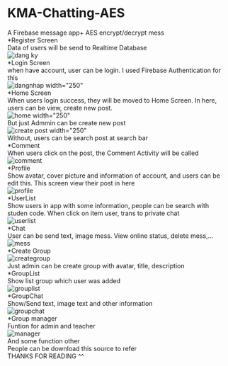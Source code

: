 # KMA-Chatting-AES
A Firebase message app+ AES encrypt/decrypt mess<br />
*Register Screen<br />
Data of users will be send to Realtime Database<br />
![dang ky](https://user-images.githubusercontent.com/94952035/148667195-7582be9b-8bf9-4702-b519-46b3aa4c46b7.png)
<br />
*Login Screen<br />
when have account, user can be login. I used Firebase Authentication for this<br />
![dangnhap](https://user-images.githubusercontent.com/94952035/148667209-2d46c719-92c9-427b-9d4f-f6ae73bdf958.png) width="250"<br />
*Home Screen<br />
When users login success, they will be moved to Home Screen. In here, users can be view, create new post.<br />
![home](https://user-images.githubusercontent.com/94952035/148667264-e4919438-904c-4328-986f-d86e26b8c159.png) width="250"
<br />
But just Admmin can be create new post<br />
![create post](https://user-images.githubusercontent.com/94952035/148667397-3b8d4700-2057-4a13-b3c5-8cba5fa3aff1.png) width="250" <br />
Without, users can be search post at search bar<br />
*Comment<br />
When users click on the post, the Comment Activity will be called<br />
![comment](https://user-images.githubusercontent.com/94952035/148667378-90e779bd-fdd3-42b1-8b67-d18a0d78b1d6.png)
<br />
*Profile<br />
Show avatar, cover picture and information of account, and users can be edit this. This screen view their post in here<br />
![profile](https://user-images.githubusercontent.com/94952035/148667409-fa565788-2eec-44a7-8737-5faccbeb803e.png)<br />
*UserList<br />
Show users in app with some information, people can be search with studen code. When click on item user, trans to private chat<br />
![userlist](https://user-images.githubusercontent.com/94952035/148667456-c51a01c8-9d48-4c34-9430-86099eb42171.png)
<br />
*Chat<br />
User can be send text, image mess. View online status, delete mess,...<br />
![mess](https://user-images.githubusercontent.com/94952035/148667479-b54a319a-eeb8-44f1-a123-9c745a8e3a64.png)
<br />
*Create Group<br />
![creategroup](https://user-images.githubusercontent.com/94952035/148667475-4c6a6dca-bcac-4a2f-9f31-45eb7be9ed0b.png)<br />
Just admin can be create group with avatar, title, description<br />
*GroupList<br />
Show list group which user was added<br />
![grouplist](https://user-images.githubusercontent.com/94952035/148667477-433546a6-8cb0-43e7-b899-6e20e0718bf8.png)<br />
*GroupChat<br />
Show/Send text, image text and other information<br />
![groupchat](https://user-images.githubusercontent.com/94952035/148667476-91c8399b-94cf-4ec4-b46f-7dfc287d3f2b.png)<br />
*Group manager<br />
Funtion for admin and teacher<br />
![manager](https://user-images.githubusercontent.com/94952035/148667478-9d829c9f-9eca-4a02-b730-0416fd446e7d.png)<br />
And some function other<br />
People can be download this source to refer <br />
THANKS FOR READING ^^







